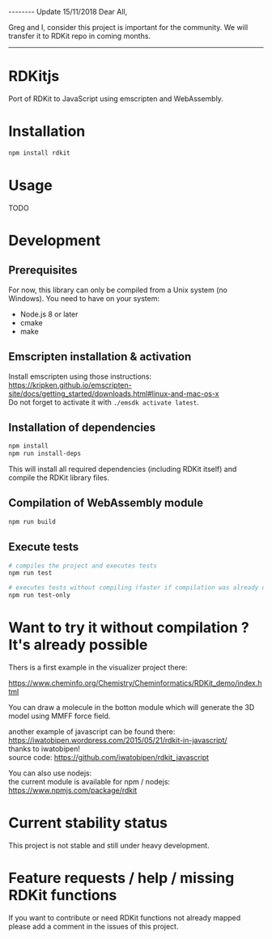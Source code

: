 -------- Update 15/11/2018
Dear All,

Greg and I, consider this project is important for the community. 
We will transfer it to RDKit repo in coming months.

---------

# RDKitjs

Port of RDKit to JavaScript using emscripten and WebAssembly.

# Installation

```bash
npm install rdkit
```

# Usage

TODO

# Development

## Prerequisites

For now, this library can only be compiled from a Unix system (no Windows).
You need to have on your system:

* Node.js 8 or later
* cmake
* make

## Emscripten installation & activation

Install emscripten using those instructions: https://kripken.github.io/emscripten-site/docs/getting_started/downloads.html#linux-and-mac-os-x  
Do not forget to activate it with `./emsdk activate latest`.

## Installation of dependencies

```bash
npm install
npm run install-deps
```

This will install all required dependencies (including RDKit itself) and compile
the RDKit library files.

## Compilation of WebAssembly module

```bash
npm run build
```

## Execute tests

```bash
# compiles the project and executes tests
npm run test

# executes tests without compiling (faster if compilation was already done)
npm run test-only
```

# Want to try it without compilation ? It's already possible

Thers is a first example in the visualizer project there:

https://www.cheminfo.org/Chemistry/Cheminformatics/RDKit_demo/index.html

You can draw a molecule in the botton module which will generate the 3D model using MMFF force field.

another example of javascript can be found there:  
https://iwatobipen.wordpress.com/2015/05/21/rdkit-in-javascript/  
thanks to iwatobipen!  
source code: https://github.com/iwatobipen/rdkit_javascript

You can also use nodejs:  
the current module is available for npm / nodejs:  
https://www.npmjs.com/package/rdkit

# Current stability status

This project is not stable and still under heavy development.

# Feature requests / help / missing RDKit functions

If you want to contribute or need RDKit functions not already mapped please add
a comment in the issues of this project.

